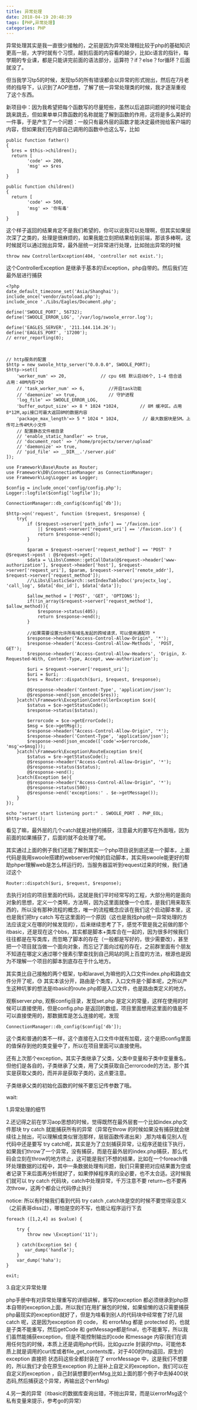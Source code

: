 ```yaml
---
title: 异常处理
date: 2018-04-19 20:48:39
tags: [PHP,异常处理]
categories: PHP
---
```


异常处理其实是我一直很少接触的，之前是因为异常处理相比较于php的基础知识更高一层，大学时就有个习惯，越到后面的内容看的越少，比如c语言的指针，每学期的专业课，都是只能讲完前面的语法部分，运算符？if？else？for循环？后面就没了。

但当我学习tp5的时候，发现tp5的所有错误都会以异常的形式抛出，然后在7月老师的指导下，认识到了AOP思想，了解了统一异常处理类的时候，我才逐渐重视了这个东西。

<!--more-->

新项目中：因为我希望把每个函数写的尽量短些，虽然以后追踪问题的时候可能会跳来跳去，但如果单单只靠函数的名称就能了解到函数的作用，这将是多么美好的一件事，于是产生了一个问题：一般只有最外层的函数才能决定最终抛给客户端的内容，但如果我们在内部自己调用的函数中也这么写，比如

```
public function father()
{
  $res = $this->children();
  return [
  		'code' => 200,
  		'msg' => $res
	]
}

public function children()
{
  return [
  		'code' => 500,
  		'msg' => '你有毒'
	]
}

```

这个样子返回的结果肯定不是我们希望的，你可以说我可以处理啊，但其实如果层次深了之类的，处理是很麻烦的，如果我能立刻把结果给到前端，那该多棒啊，这时候就可以通过抛出异常，最外层统一对异常进行处理，比如抛出异常的时候

```
throw new ControllerException(404, 'controller not exist.');
```

这个ControllerException 是继承于基本的\Exception，php自带的。然后我们在最外层进行捕获

```
<?php
date_default_timezone_set('Asia/Shanghai');
include_once('vendor/autoload.php');
include_once './Libs/Eagles/Document.php';

define('SWOOLE_PORT', 56732);
define('SWOOLE_ERROR_LOG', '/var/log/swoole_error.log');

define('EAGLES_SERVER', '211.144.114.26');
define('EAGLES_PORT', '17200');
// error_reporting(0);



// http服务的配置
$http = new swoole_http_server("0.0.0.0", SWOOLE_PORT);
$http->set([
    'worker_num' => 20,             // cpu 6核 默认启动6个, 1-4 倍合适  占用：40M内存*20
    // 'task_worker_num' => 6,         //开启task功能
    // 'daemonize' => true,            // 守护进程
    'log_file' => SWOOLE_ERROR_LOG,
    'buffer_output_size' => 8 * 1024 *1024,        // 8M 缓冲区。占用 8*12M,api接口可最大返回8M的数据内容
    'package_max_length'=> 5 * 1024 * 1024,         // 最大数据块是5M。上传可上传4M大小文件
    // 配置静态文件根目录
    // 'enable_static_handler' => true,
    // 'document_root' => '/home/projectx/server/upload'
    // 'daemonize' => true,
    // 'pid_file' => __DIR__.'/server.pid'
]);

use Framework\Base\Route as Router;
use Framework\DB\ConnectionManager as ConnectionManager;
use Framework\Log\Logger as Logger;

$config = include_once('config/config.php');
Logger::logfile($config['logfile']);

ConnectionManager::db_config($config['db']);

$http->on('request', function ($request, $response) {
    try{
        if ($request->server['path_info'] == '/favicon.ico'
            || $request->server['request_uri'] == '/favicon.ico') {
            return $response->end();
        }

        $param = $request->server['request_method'] == 'POST' ? @$request->post : @$request->get;
        $data = \Libs\Common::getCallData(@$request->header['www-authorization'], $request->header['host'], $request->server['request_uri'], $param, $request->server['remote_addr'], $request->server['request_method']);
        //\Libs\ElasticSearch::setIndexTableDoc('projectx_log', 'call_log', $data['doc_id'], $data['data']);

        $allow_method = ['POST', 'GET', 'OPTIONS'];
        if(!in_array($request->server['request_method'], $allow_method)){
            $response->status(405);
            return $response->end();
        }

        //如果需要设置允许所有域名发起的跨域请求，可以使用通配符 *
        $response->header("Access-Control-Allow-Origin", '*');
        $response->header('Access-Control-Allow-Methods', 'POST, GET');
        $response->header('Access-Control-Allow-Headers', 'Origin, X-Requested-With, Content-Type, Accept, www-authorization');
    
        $uri = $request->server['request_uri'];
        $uri = $uri;
        $res = Router::dispatch($uri, $request, $response);

        @$response->header('Content-Type', 'application/json');
        @$response->end(json_encode($res));
    }catch(\Framework\Exception\ControllerException $ce){
        $status = $ce->getStatusCode();
        $response->status($status);

        $errorcode = $ce->getErrorCode();
        $msg = $ce->getMsg();
        $response->header("Access-Control-Allow-Origin", '*');
        $response->header('Content-Type', 'application/json');
        $response->end(json_encode(['code'=>$errorcode, 'msg'=>$msg]));
    }catch(\Framework\Exception\RouteException $re){
        $status = $re->getStatusCode();
        @$response->header("Access-Control-Allow-Origin", '*');
        @$response->status($status);
        @$response->end();
    }catch(Exception $e){
        @$response->header("Access-Control-Allow-Origin", '*');
        @$response->status(500);
        @$response->end('exceptions:' . $e->getMessage());
    }
});

echo "server start listening port:" . SWOOLE_PORT . PHP_EOL;
$http->start();
```

看见了嘛，最外层的几个catch就是对他的捕获，注意最大的要写在外面哦，因为前面的如果捕获了，后面的就不会处理了呢。

其实通过上面的例子我们还能了解到其实一个php项目说到底还是一个脚本，上面代码是我用swoole搭建的webserver时候的启动脚本，其实用swoole能更好的帮助phper理解web是怎么样运行的，当服务器监听到request过来的时候，我们通过这个

```
Router::dispatch($uri, $request, $response);
```

去执行对应的项目里面的代码，这就是我们平时经常写的工程，大部分用的是面向对象的思想，定义一个类啊，方法啊，因为这里面就像一个仓库，是我们用来取东西的，所以没有那种流程的概念，唯一的流程概念应该在我们这个启动脚本里，这也是我们把try  catch 写在这里面的一个原因（这也是我找php统一异常处理的方法应该定义在哪的时候发现的），后来继续思考了下，感觉不管是我之前做的那个itbasic，还是现在这个bbs，其实都是脚本+类库合在一起的，因为很多时候我们往往都是在写类库，而忽略了脚本的存在（一般都是写好的，很少需要改），甚至把一个项目就当做一个面向对象，而忘记了面向过程的存在，之前群里面有个朋友不知道在哪定义通过哪个搜素引擎查找到自己网站的网上百度的方法，根源也是因为不理解一个项目的脚本到底存在于什么地方。

其实类比自己接触的两个框架，tp和laravel,为嘛他的入口文件index.php和路由文件分开了呢，:sweat: 其实本该分开，路由是个类库，入口文件是个脚本呢，之所以产生这种坑爹的想法是itbasic的route.php即是入口文件，也是路由类定义的地方。



观察server.php, 观察config目录，发现set.php 是定义的常量，这样在使用的时候可以直接使用，但是config.php 是返回的数组，项目里面想用这里面的值是不可以直接使用的，那数据库是怎么连接的呢，发现

```
ConnectionManager::db_config($config['db']);
```

这个类和普通的类不一样，这个直接在入口文件中就有加载，这个是把config里面的值保存到他的类变量中了，所以在项目里面可以直接使用。



还有上次那个exception，其实子类继承了父类，父类中变量和子类中变量重名，但他们是各自的，子类继承了父类，用了父类获取自己errorcode的方法，那个其实是获取父类的，而并非是获取子类的，这点要注意。

子类继承父类的初始化函数的时候不要忘记传参数了哦。



wait:

1.异常处理的细节

2.还记得之前在学习aop思想的时候，觉得既然在最外层套一个比如index.php文件那块 try catch 就能捕获所有的异常（异常在throw 的时候如果没有捕获就会继续往上抛出，可以理解成类似冒泡那样，层层函数传递出来）,那为啥看见别人在代码中还是要写 try catch呢，其实是为了立刻捕获异常，让程序还能往下执行，如果我们throw了一个异常，没有捕获，而是在最外层的index.php捕获，那么代码会立刻在throw的地方终止，这可能是我们不想的结果，比如在一个foreach循环处理数据的过程中，其中一条数据处理有问题，我们只需要把对应结果置为空或者记录下来后面再分析就好了，如果停掉程序真的没必要，也不太合适。这时候我们就可以 try catch 代码块，catch中处理异常，千万注意不要 return~也不要再次throw，这两个都会让代码停止执行

notice: 所以有时候我们看到代码 try catch ,catch块是空的时候不要觉得没意义（之前表哥diss过），哪怕是空的不写，也能让程序运行下去

```
foreach ([1,2,4] as $value) {

    try {
        throw new \Exception('11');
        
    } catch(Exception $e) {
       var_dump('handle');
    }
    var_dump('haha');
}

exit;
```

3.自定义异常处理

php手册中有对异常处理重写的详细讲解，重写的exception 都必须继承到php原本自带的exception上面，所以我们在用扩展包的时候，如果偷懒的话只需要捕获php最现实的exception就好了，但是为啥看到别人的代码块中经常套了好几层catch 呢，这是因为exception 的 code， 和 errorMsg 都是 protected 的，也就是子类不能重写，然后getCode 和 getMessage都是final，也不能重写，所以我们虽然能捕获exception，但是不能控制输出的code 和message 内容(我们在调用任何包的时候，本质上还是调用php代码，比如guzzle 封装的http，可能他本质上就是调用的curl库或者file_get_contents库，对于400的http返回，原生的exception 直接把 状态码这些全都封装在了 errorMessage 中，这是我们不想要的，所以我们才会在原生exception 的上层补上自定义的exception，我们可以在自定义的exception ，自己封装想要的errMsg,比如上面的那个例子中去掉400状态码,然后捕获这个异常，再输出这个errMsg)

4.另一类的异常（itbasic的数据库查询出错，不抛出异常，而是以errorMsg这个私有变量来提示，参考go的异常）